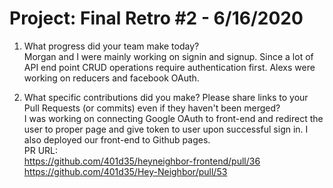 # Project: Final Retro #2 - 6/16/2020

1. What progress did your team make today?  
   Morgan and I were mainly working on signin and signup. Since a lot of API end point CRUD operations require authentication first. Alexs were working on reducers and facebook OAuth.

2. What specific contributions did you make? Please share links to your Pull Requests (or commits) even if they haven't been merged?  
   I was working on connecting Google OAuth to front-end and redirect the user to proper page and give token to user upon successful sign in. I also deployed our front-end to Github pages.<br/>
   PR URL:<br/>
   https://github.com/401d35/heyneighbor-frontend/pull/36<br/>
   https://github.com/401d35/Hey-Neighbor/pull/53<br/>
